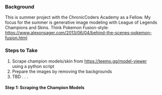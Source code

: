 ### Background
This is summer project with the ChronicCoders Academy as a Fellow. My focus for the summer is 
generative image modeling with League of Legends Champions and Skins. Think Pokemon Fusion-style:
https://www.alexonsager.com/2013/06/04/behind-the-scenes-pokemon-fusion.html
### Steps to Take
1. Scrape champion models/skin from https://teemo.gg/model-viewer using a python script
2. Prepare the images by removing the backgrounds
3. TBD . . . 

#### Step 1: Scraping the Champion Models
